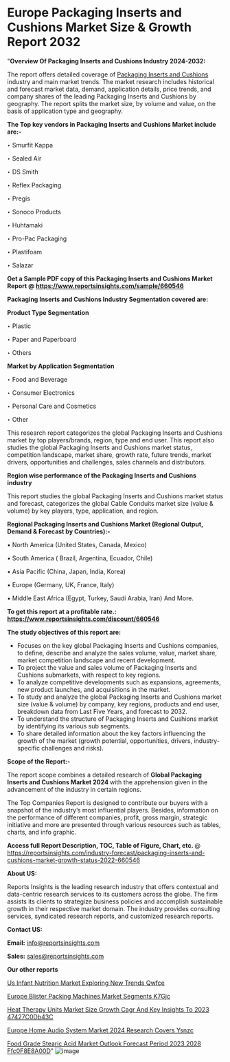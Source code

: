 # Europe Packaging Inserts and Cushions Market Size & Growth Report 2032

"<strong>Overview Of Packaging Inserts and Cushions Industry 2024-2032:</strong>

The report offers detailed coverage of <a href=https://www.reportsinsights.com/sample/660546>Packaging Inserts and Cushions</a> industry and main market trends. The market research includes historical and forecast market data, demand, application details, price trends, and company shares of the leading Packaging Inserts and Cushions by geography. The report splits the market size, by volume and value, on the basis of application type and geography.

<strong>The Top key vendors in Packaging Inserts and Cushions Market include are:- </strong>

‣ Smurfit Kappa

‣ Sealed Air

‣ DS Smith

‣ Reflex Packaging

‣ Pregis

‣ Sonoco Products

‣ Huhtamaki

‣ Pro-Pac Packaging

‣ Plastifoam

‣ Salazar

<strong>Get a Sample PDF copy of this Packaging Inserts and Cushions Market Report </strong><strong>@ <a href=https://www.reportsinsights.com/sample/660546 style=color:#0000ff;>https://www.reportsinsights.com/sample/660546</a> </strong>

<strong>Packaging Inserts and Cushions Industry Segmentation covered are:</strong>

<strong>Product Type Segmentation</strong>

‣ Plastic

‣ Paper and Paperboard

‣ Others

<strong>Market by Application Segmentation</strong>

‣ Food and Beverage

‣ Consumer Electronics

‣ Personal Care and Cosmetics

‣ Other

This research report categorizes the global Packaging Inserts and Cushions market by top players/brands, region, type and end user. This report also studies the global Packaging Inserts and Cushions market status, competition landscape, market share, growth rate, future trends, market drivers, opportunities and challenges, sales channels and distributors.

<strong>Region wise performance of the Packaging Inserts and Cushions industry</strong><strong> </strong>

This report studies the global Packaging Inserts and Cushions market status and forecast, categorizes the global Cable Conduits market size (value &amp; volume) by key players, type, application, and region. 

<strong>Regional Packaging Inserts and Cushions Market (Regional Output, Demand &amp; Forecast by Countries):-</strong>

• North America (United States, Canada, Mexico)

• South America ( Brazil, Argentina, Ecuador, Chile)

• Asia Pacific (China, Japan, India, Korea)

• Europe (Germany, UK, France, Italy)

• Middle East Africa (Egypt, Turkey, Saudi Arabia, Iran) And More.

<strong>To get this report at a profitable rate.: <a href=https://www.reportsinsights.com/discount/660546 style=color:#0000ff;>https://www.reportsinsights.com/discount/660546</a></strong>

<strong>The study objectives of this report are:</strong>
<ul>
  <li>Focuses on the key global Packaging Inserts and Cushions companies, to define, describe and analyze the sales volume, value, market share, market competition landscape and recent development.</li>
  <li>To project the value and sales volume of Packaging Inserts and Cushions submarkets, with respect to key regions.</li>
  <li>To analyze competitive developments such as expansions, agreements, new product launches, and acquisitions in the market.</li>
  <li>To study and analyze the global Packaging Inserts and Cushions market size (value &amp; volume) by company, key regions, products and end user, breakdown data from Last Five Years, and forecast to 2032.</li>
  <li>To understand the structure of Packaging Inserts and Cushions market by identifying its various sub segments.</li>
  <li>To share detailed information about the key factors influencing the growth of the market (growth potential, opportunities, drivers, industry-specific challenges and risks).</li>
</ul>
<strong>Scope of the Report:-</strong><strong> </strong>

The report scope combines a detailed research of <strong>Global Packaging Inserts and Cushions Market 2024 </strong>with the apprehension given in the advancement of the industry in certain regions.

The Top Companies Report is designed to contribute our buyers with a snapshot of the industry’s most influential players. Besides, information on the performance of different companies, profit, gross margin, strategic initiative and more are presented through various resources such as tables, charts, and info graphic.

<strong>Access full Report Description, TOC, Table of Figure, Chart, etc. </strong>@   <a href=https://reportsinsights.com/industry-forecast/packaging-inserts-and-cushions-market-growth-status-2022-660546 style=color:#0000ff;>https://reportsinsights.com/industry-forecast/packaging-inserts-and-cushions-market-growth-status-2022-660546</a>

<strong>About US:</strong>

Reports Insights is the leading research industry that offers contextual and data-centric research services to its customers across the globe. The firm assists its clients to strategize business policies and accomplish sustainable growth in their respective market domain. The industry provides consulting services, syndicated research reports, and customized research reports.

<strong>Contact US:</strong>

<p class=""""><b>Email:</b> <a href=mailto:info@reportsinsights.com>info@reportsinsights.com</a></p>
<p class=""""><b>Sales:</b> <a href=mailto:sales@reportsinsights.com>sales@reportsinsights.com</a></p>

<strong>Our other reports</strong>

<a href=https://www.linkedin.com/pulse/us-infant-nutrition-market-exploring-new-trends-qwfce/>Us Infant Nutrition Market Exploring New Trends Qwfce</a>

<a href=https://www.linkedin.com/pulse/europe-blister-packing-machines-market-segments-k7gjc/>Europe Blister Packing Machines Market Segments K7Gjc</a>

<a href=https://medium.com/@swatiga40/heat-therapy-units-market-size-growth-cagr-and-key-insights-to-2023-47427c0db43c>Heat Therapy Units Market Size Growth Cagr And Key Insights To 2023 47427C0Db43C</a>

<a href=https://www.linkedin.com/pulse/europe-home-audio-system-market-2024-research-covers-ysnzc/>Europe Home Audio System Market 2024 Research Covers Ysnzc</a>

<a href=https://medium.com/@aryawankhede943/food-grade-stearic-acid-market-outlook-forecast-period-2023-2028-ffc0f8e8a00d>Food Grade Stearic Acid Market Outlook Forecast Period 2023 2028 Ffc0F8E8A00D</a>"
![image](https://github.com/Jaayaachit/RIResearch/assets/158452289/79633eaa-8871-4566-a36a-19aa041481f4)
